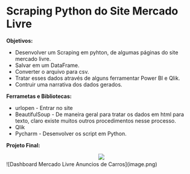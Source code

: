 # Scraping Python do Site Mercado Livre

**Objetivos:**
 * Desenvolver um Scraping em pyhton, de algumas páginas do site mercado livre.
 * Salvar em um DataFrame.
 * Converter o arquivo para csv.
 * Tratar esses dados através de alguns ferramentar Power BI e Qlik.
 * Contruir uma narrativa dos dados gerados.
 
 **Ferrametas e Bibliotecas:**
 * urlopen - Entrar no site
 * BeautifulSoup - De maneira geral para tratar os dados em html para texto, claro existe muitos outros procedimentos nesse processo.
 * Qlik
 * Pycharm - Desenvolver os script em Python.

**Projeto Final:**
<div align="center">
  <img src="https://user-images.githubusercontent.com/83407643/189262252-d5e707a1-da2a-4c69-bc1e-79ded230bc37.PNG" width="800px">
</div>
 ![Dashboard Mercado Livre Anuncios de Carros](image.png)
